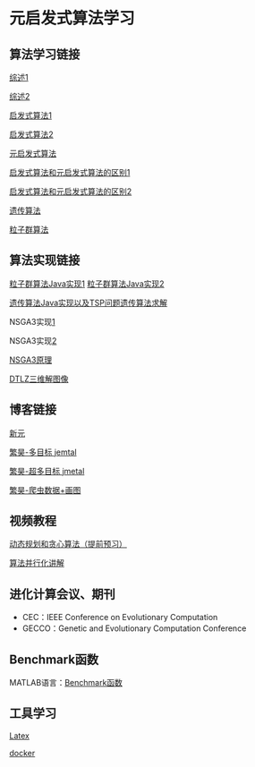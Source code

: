 # 元启发式算法学习

## 算法学习链接

[综述1](https://leovan.me/cn/2019/04/heuristic-algorithms/)

[综述2](https://blog.csdn.net/xujinpeng99/article/details/8947816)

[启发式算法1](https://www.zhihu.com/question/27666809/answer/43395837)

[启发式算法2](https://blog.csdn.net/changjiongjiong/article/details/71171898)

[元启发式算法](https://baike.baidu.com/item/%E5%85%83%E5%90%AF%E5%8F%91%E5%BC%8F%E7%AE%97%E6%B3%95)

[启发式算法和元启发式算法的区别1](https://www.zhihu.com/question/36635796)

[启发式算法和元启发式算法的区别2](https://zhuanlan.zhihu.com/p/37199993)

[遗传算法](https://blog.csdn.net/u010451580/article/details/51178225)

[粒子群算法](https://blog.csdn.net/niuyongjie/article/details/1569671)


## 算法实现链接

[粒子群算法Java实现1](https://blog.csdn.net/qq_27124771/article/details/80945337)
[粒子群算法Java实现2](https://www.cnblogs.com/mrpod2g/p/4575185.html)

[遗传算法Java实现以及TSP问题遗传算法求解](https://www.cnblogs.com/biaoyu/archive/2012/10/02/2710267.html)

NSGA3实现[1](https://blog.csdn.net/qq_40434430/article/details/88949293)

NSGA3实现[2](https://blog.csdn.net/wayjj/article/details/78954506)

[NSGA3原理](https://www.zhihu.com/question/41365143)

[DTLZ三维解图像](https://www.cs.cinvestav.mx/~emoobook/apendix-e/apendix-e.html)

## 博客链接

[新元](http://www.wangxinyuan.club:4001/)

[繁昊-多目标 jemtal](https://blog.csdn.net/weixin_43270242/article/details/104659768)

[繁昊-超多目标 jmetal](https://blog.csdn.net/weixin_43270242/article/details/104989008)

[繁昊-爬虫数据+画图](https://blog.csdn.net/weixin_43270242/article/details/107889375)

## 视频教程

[动态规划和贪心算法（提前预习）](https://www.bilibili.com/video/av18109226/?p=9)

[算法并行化讲解](https://www.youtube.com/playlist?list=PLvOO0btloRns6egXueiRju4DXQjNRJQd5)

## 进化计算会议、期刊

* CEC：IEEE Conference on Evolutionary Computation
* GECCO：Genetic and Evolutionary Computation Conference

## Benchmark函数

MATLAB语言：[Benchmark函数](http://benchmarkfcns.xyz/fcns)



## 工具学习

[Latex](http://liuchengxu.org/blog-cn/posts/quick-latex/)

[docker](https://www.runoob.com/docker/docker-tutorial.html)

